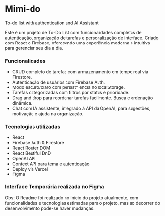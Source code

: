 # Mimi-do
To-do list with authentication and AI Assistant.

Este é um projeto de To-Do List com funcionalidades completas de autenticação, organização de tarefas e personalização de interface. Criado com React e Firebase, oferecendo uma experiência moderna e intuitiva para gerenciar seu dia a dia.

### Funcionalidades

- CRUD completo de tarefas com armazenamento em tempo real via Firestore.
- Autenticação de usuários com Firebase Auth.
- Modo escuro/claro com persist^`encia no localStorage.
- Tarefas categorizadas com filtros por status e prioridade.
- Drag and drop para reordenar tarefas facilmente.
Busca e ordenação dinâmica.
- Chat com IA assistente, integrado à API da OpenAI, para sugestões, motivação e ajuda na organização.

### Tecnologias utilizadas

- React
- Firebase Auth & Firestore
- React Router DOM
- React Beutiful DnD
- OpenAI API
- Context API para tema e autenticação
- Deploy via Vercel
- Figma

### Interface Temporária realizada no Figma



Obs: O Readme foi realizado no início do projeto atualmente, com funcionalidades e tecnologias estimadas para o projeto, mas ao decorrer do desenvolvimento pode-se haver mudanças.